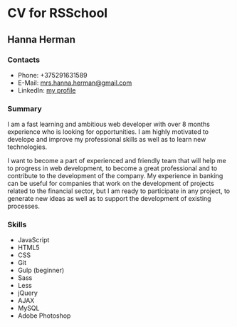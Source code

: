 # CV for RSSchool


## **Hanna Herman**


### Contacts


- Phone: +375291631589
- E-Mail: mrs.hanna.herman@gmail.com
- LinkedIn: [my profile](https://www.linkedin.com/in/hanna-herman/)


### Summary


I am a fast learning and ambitious web developer with over 8 months experience who is looking for opportunities. I am highly motivated to develope and improve my professional skills as well as to learn new technologies.

I want to become a part of experienced and friendly team that will help me to progress in web development, to become a great professional and to contribute to the development of the company. My experience in banking can be useful for companies that work on the development of projects related to the financial sector, but I am ready to participate in any project, to generate new ideas as well as to support the development of existing processes.


### Skills


*	JavaScript
*	HTML5
*	CSS
*	Git
*	Gulp (beginner)
*	Sass
*	Less
*	jQuery
*	AJAX
*	MySQL
*	Adobe Photoshop
